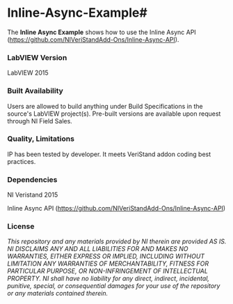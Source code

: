 # Inline-Async-Example#

The **Inline Async Example** shows how to use the Inline Async API (https://github.com/NIVeriStandAdd-Ons/Inline-Async-API).

### LabVIEW Version ###

LabVIEW 2015

### Built Availability ###

Users are allowed to build anything under Build Specifications in the source's LabVIEW project(s). Pre-built versions are available upon request through NI Field Sales.

### Quality, Limitations ###

IP has been tested by developer. It meets VeriStand addon coding best practices.

### Dependencies ###

NI Veristand 2015

Inline Async API (https://github.com/NIVeriStandAdd-Ons/Inline-Async-API)

### License ###

*This repository and any materials provided by NI therein are provided AS IS. NI DISCLAIMS ANY AND ALL LIABILITIES FOR AND MAKES NO WARRANTIES, EITHER EXPRESS OR IMPLIED, INCLUDING WITHOUT LIMITATION ANY WARRANTIES OF MERCHANTABILITY, FITNESS FOR  PARTICULAR PURPOSE, OR NON-INFRINGEMENT OF INTELLECTUAL PROPERTY. NI shall have no liability for any direct, indirect, incidental, punitive, special, or consequential damages for your use of the repository or any materials contained therein.*
